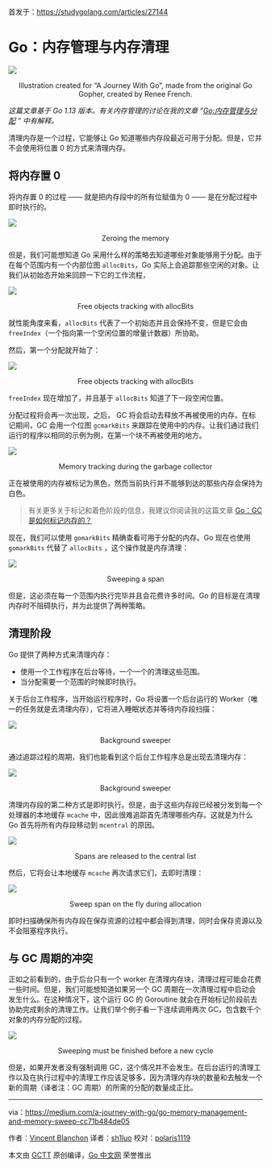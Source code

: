 首发于：https://studygolang.com/articles/27144

# Go：内存管理与内存清理

![](https://raw.githubusercontent.com/studygolang/gctt-images2/master/20191109-Go-Memory-Management-and-Memory-Sweep/01.png)
<p align="center">Illustration created for “A Journey With Go”, made from the original Go Gopher, created by Renee French.</p>

*这篇文章基于 Go 1.13 版本。有关内存管理的讨论在我的文章  ”[Go:内存管理与分配](https://studygolang.com/articles/28436) ” 中有解释。*

清理内存是一个过程，它能够让 Go 知道哪些内存段最近可用于分配。但是，它并不会使用将位置 0 的方式来清理内存。

## 将内存置 0

将内存置 0 的过程 —— 就是把内存段中的所有位赋值为 0 —— 是在分配过程中即时执行的。

![](https://raw.githubusercontent.com/studygolang/gctt-images2/master/20191109-Go-Memory-Management-and-Memory-Sweep/02.png)
<p align="center">Zeroing the memory</p>

但是，我们可能想知道 Go 采用什么样的策略去知道哪些对象能够用于分配。由于在每个范围内有一个内部位图 `allocBits`，Go 实际上会追踪那些空闲的对象。让我们从初始态开始来回顾一下它的工作流程，

![](https://raw.githubusercontent.com/studygolang/gctt-images2/master/20191109-Go-Memory-Management-and-Memory-Sweep/03.png)
<p align="center">Free objects tracking with allocBits</p>

就性能角度来看，`allocBits` 代表了一个初始态并且会保持不变，但是它会由 `freeIndex`（一个指向第一个空闲位置的增量计数器）所协助。

然后，第一个分配就开始了：

![](https://raw.githubusercontent.com/studygolang/gctt-images2/master/20191109-Go-Memory-Management-and-Memory-Sweep/04.png)
<p align="center">Free objects tracking with allocBits</p>

`freeIndex` 现在增加了，并且基于 `allocBits` 知道了下一段空闲位置。

分配过程将会再一次出现，之后， GC 将会启动去释放不再被使用的内存。在标记期间，GC 会用一个位图 `gcmarkBits` 来跟踪在使用中的内存。让我们通过我们运行的程序以相同的示例为例，在第一个块不再被使用的地方。

![](https://raw.githubusercontent.com/studygolang/gctt-images2/master/20191109-Go-Memory-Management-and-Memory-Sweep/05.png)
<p align="center">Memory tracking during the garbage collector</p>

正在被使用的内存被标记为黑色，然而当前执行并不能够到达的那些内存会保持为白色。

> 有关更多关于标记和着色阶段的信息，我建议你阅读我的这篇文章 [Go：GC 是如何标记内存的？](https://studygolang.com/articles/25916)

现在，我们可以使用 `gomarkBits` 精确查看可用于分配的内存。Go 现在也使用 `gomarkBits` 代替了 `allocBits` ，这个操作就是内存清理：

![](https://raw.githubusercontent.com/studygolang/gctt-images2/master/20191109-Go-Memory-Management-and-Memory-Sweep/06.png)
<p align="center">Sweeping a span</p>

但是，这必须在每一个范围内执行完毕并且会花费许多时间。Go 的目标是在清理内存时不阻碍执行，并为此提供了两种策略。

## 清理阶段

Go 提供了两种方式来清理内存：

- 使用一个工作程序在后台等待，一个一个的清理这些范围。
- 当分配需要一个范围的时候即时执行。

关于后台工作程序，当开始运行程序时，Go 将设置一个后台运行的 Worker（唯一的任务就是去清理内存），它将进入睡眠状态并等待内存段扫描：

![](https://raw.githubusercontent.com/studygolang/gctt-images2/master/20191109-Go-Memory-Management-and-Memory-Sweep/07.png)
<p align="center">Background sweeper</p>

通过追踪过程的周期，我们也能看到这个后台工作程序总是出现去清理内存：

![](https://raw.githubusercontent.com/studygolang/gctt-images2/master/20191109-Go-Memory-Management-and-Memory-Sweep/08.png)
<p align="center">Background sweeper</p>

清理内存段的第二种方式是即时执行。但是，由于这些内存段已经被分发到每一个处理器的本地缓存 `mcache` 中，因此很难追踪首先清理哪些内存。这就是为什么 Go 首先将所有内存段移动到 `mcentral` 的原因。

![](https://raw.githubusercontent.com/studygolang/gctt-images2/master/20191109-Go-Memory-Management-and-Memory-Sweep/09.png)
<p align="center">Spans are released to the central list</p>

然后，它将会让本地缓存 `mcache` 再次请求它们，去即时清理：

![](https://raw.githubusercontent.com/studygolang/gctt-images2/master/20191109-Go-Memory-Management-and-Memory-Sweep/10.png)
<p align="center">Sweep span on the fly during allocation</p>

即时扫描确保所有内存段在保存资源的过程中都会得到清理，同时会保存资源以及不会阻塞程序执行。

## 与 GC 周期的冲突

正如之前看到的，由于后台只有一个 worker 在清理内存块，清理过程可能会花费一些时间。但是，我们可能想知道如果另一个 GC 周期在一次清理过程中启动会发生什么。在这种情况下，这个运行 GC 的 Goroutine 就会在开始标记阶段前去协助完成剩余的清理工作。让我们举个例子看一下连续调用两次 GC，包含数千个对象的内存分配的过程。

![](https://raw.githubusercontent.com/studygolang/gctt-images2/master/20191109-Go-Memory-Management-and-Memory-Sweep/11.png)

<p align="center">Sweeping must be finished before a new cycle</p>
但是，如果开发者没有强制调用 GC，这个情况并不会发生。在后台运行的清理工作以及在执行过程中的清理工作应该足够多，因为清理内存块的数量和去触发一个新的周期（译者注：GC 周期）的所需的分配的数量成正比。

---
via：<https://medium.com/a-journey-with-go/go-memory-management-and-memory-sweep-cc71b484de05>

作者：[Vincent Blanchon](https://medium.com/@blanchon.vincent)
译者：[sh1luo](https://github.com/sh1luo)
校对：[polaris1119](https://github.com/polaris1119)

本文由 [GCTT](https://github.com/studygolang/GCTT) 原创编译，[Go 中文网](https://studygolang.com/) 荣誉推出
